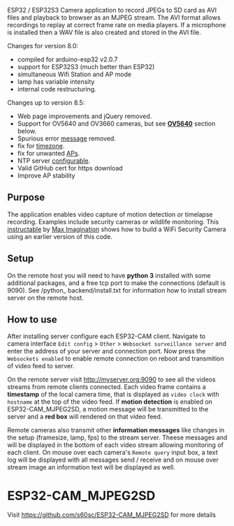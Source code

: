 
ESP32 / ESP32S3 Camera application to record JPEGs to SD card as AVI files and playback to browser as an MJPEG stream. The AVI format allows recordings to replay at correct frame rate on media players. If a microphone is installed then a WAV file is also created and stored in the AVI file.
 
Changes for version 8.0:
- compiled for arduino-esp32 v2.0.7
- support for ESP32S3 (much better than ESP32)
- simultaneous Wifi Station and AP mode
- lamp has variable intensity
- internal code restructuring.

Changes up to version 8.5:
- Web page improvements and jQuery removed.
- Support for OV5640 and OV3660 cameras, but see [**OV5640**](#ov5640) section below.
- Spurious error [message](https://github.com/s60sc/ESP32-CAM_MJPEG2SD/issues/155) removed. 
- fix for [timezone](https://github.com/s60sc/ESP32-CAM_MJPEG2SD/issues/150). 
- fix for unwanted [APs](https://github.com/s60sc/ESP32-CAM_MJPEG2SD/issues/144). 
- NTP server [configurable](https://github.com/s60sc/ESP32-CAM_MJPEG2SD/issues/151). 
- Valid GitHub cert for https download
- Improve AP stability


## Purpose

The application enables video capture of motion detection or timelapse recording. Examples include security cameras or wildlife monitoring.  This [instructable](https://www.instructables.com/How-to-Make-a-WiFi-Security-Camera-ESP32-CAM-DIY-R/) by [Max Imagination](https://www.instructables.com/member/Max+Imagination/) shows how to build a WiFi Security Camera using an earlier version of this code.

## Setup

On the remote host you will need to have **python 3** installed with some additional packages, and a free tcp port to make the connections (default is 9090). See /python_ backend/install.txt for information how to install stream server on the remote host. 

## How to use
After installing server configure each ESP32-CAM client. Navigate to camera interface `Edit config` > `Other` > `Websocket surveillance server` and enter the address of your server and connection port. Now press the `Websockets enabled` to enable remote connection on reboot and transmition of video feed to server.

On the remote server visit http://myserver.org:9090 to see all the videos streams from remote clients connected. Each video frame contains a **timestamp** of the local camera time, that is displayed as `video clock` with `hostname` at the top of the video feed. If **motion detection** is enabled on ESP32-CAM_MJPEG2SD, a motion message will be transmitted to the server and a **red box** will rendered on that video feed. 

Remote cameras also transmit other **information messages** like changes in the setup (framesize, lamp, fps) to the stream server. Theese messages and will be displayed in the bottom of each video stream allowing monitoring of each client. On mouse over each camera's `Remote query` input box, a text log will be displayed with all messages send / receive and on mouse over stream image an information text will be displayed as well.


# ESP32-CAM_MJPEG2SD

Visit https://github.com/s60sc/ESP32-CAM_MJPEG2SD for more details
